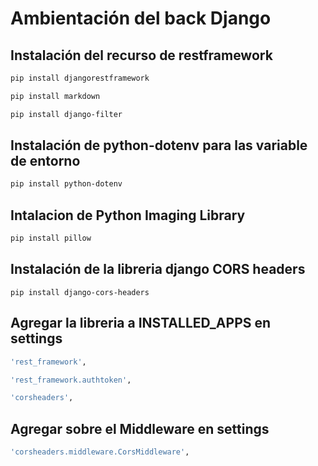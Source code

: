# Ambientación del back Django

## Instalación del recurso de restframework
```bash
pip install djangorestframework
```
```bash
pip install markdown       
```
```bash
pip install django-filter
```

## Instalación de python-dotenv para las variable de entorno
```bash
pip install python-dotenv
```

## Intalacion de Python Imaging Library
```bash
pip install pillow
```

## Instalación de la libreria django CORS headers
```
pip install django-cors-headers
```

## Agregar la libreria a INSTALLED_APPS en settings
```bash
'rest_framework',
```
```bash
'rest_framework.authtoken',
```
```bash
'corsheaders',
```

## Agregar sobre el Middleware en settings
```bash
'corsheaders.middleware.CorsMiddleware',
```
